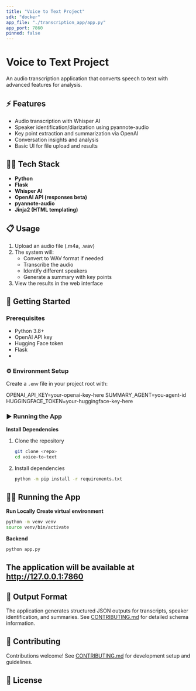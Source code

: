 ```yaml
---
title: "Voice to Text Project"
sdk: "docker"
app_file: "./transcription_app/app.py"
app_port: 7860
pinned: false
---
```


# Voice to Text Project

An audio transcription application that converts speech to text with advanced features for analysis.

## ⚡ Features

- Audio transcription with Whisper AI
- Speaker identification/diarization using pyannote-audio
- Key point extraction and summarization via OpenAI
- Conversation insights and analysis
- Basic UI for file upload and results

## 👨‍💻 Tech Stack

- **Python**
- **Flask**
- **Whisper AI**
- **OpenAI API (responses beta)**
- **pyannote-audio**
- **Jinja2 (HTML templating)**
  
## 📋 Usage

1. Upload an audio file (.m4a, .wav)
2. The system will:
   - Convert to WAV format if needed
   - Transcribe the audio
   - Identify different speakers
   - Generate a summary with key points
3. View the results in the web interface

## 🚀 Getting Started

### Prerequisites
- Python 3.8+
- OpenAI API key
- Hugging Face token
- Flask
- 
### ⚙️ **Environment Setup**
Create a `.env` file in your project root with:

OPENAI_API_KEY=your-openai-key-here
SUMMARY_AGENT=you-agent-id
HUGGINGFACE_TOKEN=your-huggingface-key-here
### ▶️ **Running the App**
**Install Dependencies**
1. Clone the repository
   ```bash
   git clone <repo>
   cd voice-to-text
   ```
   
2. Install dependencies
    ```bash
    python -m pip install -r requirements.txt
    ```

## 🏃‍♂️ Running the App

**Run Locally**
**Create virtual environment**
```bash
python -m venv venv
source venv/bin/activate
```

**Backend**
```bash
python app.py
```

The application will be available at http://127.0.0.1:7860
---

## 📄 Output Format

The application generates structured JSON outputs for transcripts, speaker identification, and summaries. See [CONTRIBUTING.md](/transcription_app/CONTRIBUTING.md) for detailed schema information.

## 🤝 Contributing

Contributions welcome! See [CONTRIBUTING.md](/transcription_app/CONTRIBUTING.md) for development setup and guidelines.

## 📝 License